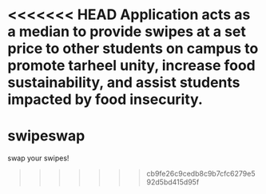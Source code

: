<<<<<<< HEAD
Application acts as a median to provide swipes at a set price to other students on campus to promote tarheel unity, increase food sustainability, and assist students impacted by food insecurity. 
=======
# swipeswap
swap your swipes!
>>>>>>> cb9fe26c9cedb8c9b7cfc6279e592d5bd415d95f
